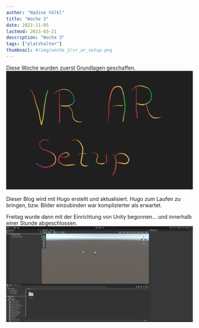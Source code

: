 ```yaml
---
author: "Nadine Völkl"
title: "Woche 3"
date: 2022-11-05
lastmod: 2023-03-21
description: "Woche 3"
tags: ["platzhalter"]
thumbnail: #/img/woche_1/vr_ar_setup.png
---
```


Diese Woche wurden zuerst Grundlagen geschaffen.
![alt text](/img/woche_1/vr_ar_setup.png "Bild mit dem Schriftzug VR AR Setup")

Dieser Blog wird mit Hugo erstellt und aktualisiert.
Hugo zum Laufen zu bringen, bzw. Bilder einzubinden war komplizierter als erwartet.

Freitag wurde dann mit der Einrichtung von Unity begonnen...
und innerhalb einer Stunde abgeschlossen.
![alt text](/img/woche_1/unity.png "Unity-Ansicht des ersten noch leeren Projekts")



